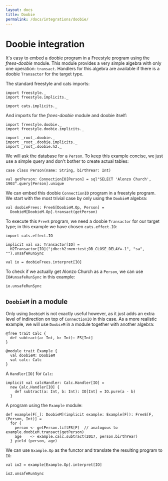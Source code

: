 ```yaml
---
layout: docs
title: Doobie
permalink: /docs/integrations/doobie/
---
```


# Doobie integration

It's easy to embed a doobie program in a Freestyle program using the _frees-doobie_ module. This module provides a very simple algebra with only one operation: `transact`. Handlers for this algebra are available if there is a doobie `Transactor` for the target type.

The standard freestyle and cats imports:

```tut:silent
import freestyle._
import freestyle.implicits._

import cats.implicits._
```

And imports for the _frees-doobie_ module and doobie itself:

```tut:silent
import freestyle.doobie._
import freestyle.doobie.implicits._

import _root_.doobie._
import _root_.doobie.implicits._
import _root_.doobie.h2._
```

We will ask the database for a `Person`. To keep this example concise, we just use a simple query and don't bother to create actual tables:

```tut:book
case class Person(name: String, birthYear: Int)

val getPerson: ConnectionIO[Person] = sql"SELECT 'Alonzo Church', 1903".query[Person].unique
```

We can embed this doobie `ConnectionIO` program in a freestyle program. We start with the most trivial case by only using the `DoobieM` algebra:

```tut:book
val doobieFrees: FreeS[DoobieM.Op, Person] =
  DoobieM[DoobieM.Op].transact(getPerson)
```

To execute this `FreeS` program, we need a doobie `Transactor` for our target type; in this example we have chosen `cats.effect.IO`:

```tut:book
import cats.effect.IO

implicit val xa: Transactor[IO] =
  H2Transactor[IO]("jdbc:h2:mem:test;DB_CLOSE_DELAY=-1", "sa", "").unsafeRunSync

val io = doobieFrees.interpret[IO]
```

To check if we actually get Alonzo Church as a `Person`, we can use `IO#unsafeRunSync` in this example:

```tut:book
io.unsafeRunSync
```

## `DoobieM` in a module

Only using `DoobieM` is not exactly useful however, as it just adds an extra level of indirection on top of `ConnectionIO` in this case. As a more realistic example, we will use `DoobieM` in a module together with another algebra:


```tut:book
@free trait Calc {
  def subtract(a: Int, b: Int): FS[Int]
}

@module trait Example {
  val doobieM: DoobieM
  val calc: Calc
}
```

A `Handler[IO]` for `Calc`:

```tut:book
implicit val calcHandler: Calc.Handler[IO] =
  new Calc.Handler[IO] {
    def subtract(a: Int, b: Int): IO[Int] = IO.pure(a - b)
  }
```

A program using the `Example` module:

```tut:book
def example[F[_]: DoobieM](implicit example: Example[F]): FreeS[F, (Person, Int)] =
  for {
    person <- getPerson.liftFS[F]  // analogous to example.doobieM.transact(getPerson)
    age    <- example.calc.subtract(2017, person.birthYear)
  } yield (person, age)
```

We can use `Example.Op` as the functor and translate the resulting program to `IO`:

```tut:book
val io2 = example[Example.Op].interpret[IO]

io2.unsafeRunSync
```
